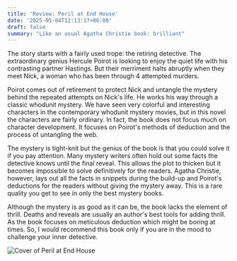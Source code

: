 ```yaml
---
title: 'Review: Peril at End House'
date: '2025-05-04T12:13:17+06:00'
draft: false
summary: "Like an usual Agatha Christie book: brilliant"
---
```


The story starts with a fairly used trope: the retiring detective. The extraordinary genius Hercule Poirot is looking to enjoy the quiet life with his contrasting partner Hastings. But their merriment halts abruptly when they meet Nick, a woman who has been through 4 attempted murders. 

Poirot comes out of retirement to protect Nick and untangle the mystery behind the repeated attempts on Nick's life. He works his way through a classic whodunit mystery. We have seen very colorful and interesting characters in the contemporary whodunit mystery movies, but in this novel the characters are fairly ordinary. In fact, the book does not focus much on character development. It focuses on Poirot's methods of deduction and the process of untangling the web.

The mystery is tight-knit but the genius of the book is that you could solve it if you pay attention. Many mystery writers often hold out some facts the detective knows until the final reveal. This allows the plot to thicken but it becomes impossible to solve definitively for the readers. Agatha Christie, however, lays out all the facts in snippets during the build-up and Poirot's deductions for the readers without giving the mystery away. This is a rare quality you get to see in only the best mystery books.

Although the mystery is as good as it can be, the book lacks the element of thrill. Deaths and reveals are usually an author's best tools for adding thrill. As the book focuses on meticulous deduction which might be boring at times. So, I would recommend this book only if you are in the mood to challenge your inner detective. 

![Cover of Peril at End House](/feature.png)
